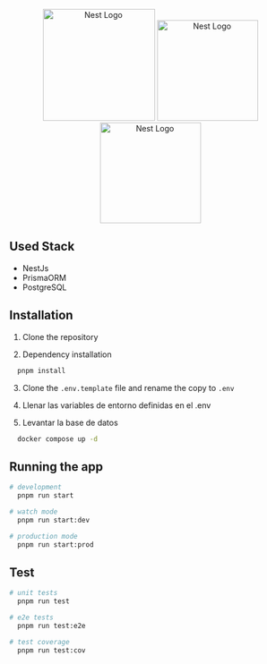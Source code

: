 <p align="center">
  <a href="http://nestjs.com/" target="blank"><img src="https://nestjs.com/img/logo-small.svg" width="200" alt="Nest Logo" /></a>
  <a href="https://www.prisma.io/orm" target="blank"><img src="https://img.icons8.com/ios7/512/FFFFFF/prisma-orm.png" width="180" alt="Nest Logo" /></a>
  <a href="https://www.postgresql.org/" target="blank"><img src="https://upload.wikimedia.org/wikipedia/commons/thumb/2/29/Postgresql_elephant.svg/1200px-Postgresql_elephant.svg.png" width="180" alt="Nest Logo" /></a>
</p>

[circleci-image]: https://img.shields.io/circleci/build/github/nestjs/nest/master?token=abc123def456
[circleci-url]: https://circleci.com/gh/nestjs/nest

## Used Stack

- NestJs 
- PrismaORM
- PostgreSQL

## Installation

1. Clone the repository

2. Dependency installation
```bash
  pnpm install
```

3. Clone the `.env.template` file and rename the copy to `.env`

4. Llenar las variables de entorno definidas en el .env

5. Levantar la base de datos

```bash
  docker compose up -d
```

## Running the app

```bash
# development
  pnpm run start

# watch mode
  pnpm run start:dev

# production mode
  pnpm run start:prod
```

## Test

```bash
# unit tests
  pnpm run test

# e2e tests
  pnpm run test:e2e

# test coverage
  pnpm run test:cov
```

